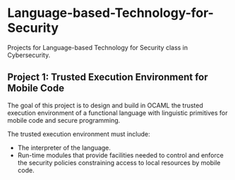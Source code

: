 # Language-based-Technology-for-Security
Projects for Language-based Technology for Security class in Cybersecurity.

## Project 1: Trusted Execution Environment for Mobile Code
The goal of this project is to design and build in OCAML the trusted execution environment of a functional language with linguistic primitives for mobile code and secure programming.

The trusted execution environment must include:
- The interpreter of the language.
- Run-time modules that provide facilities needed to control and enforce the
security policies constraining access to local resources by mobile code.
